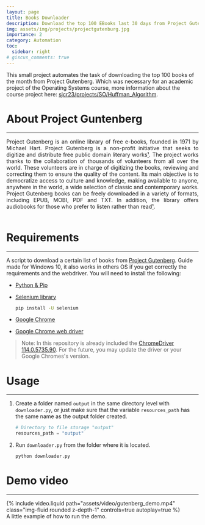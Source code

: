 ```yaml
---
layout: page
title: Books Downloader
description: Download the top 100 EBooks last 30 days from Project Gutenberg.
img: assets/img/projects/projectgutenburg.jpg
importance: 2
category: Automation
toc:
  sidebar: right
# giscus_comments: true
---
```


This small project automates the task of downloading the top 100 books of the month from Project Gutenberg. Which was necessary for an academic project of the Operating Systems course, more information about the course project here: [sjcr23/projects/SO/Huffman_Algorithm](https://github.com/sjcr23/SO/tree/main/Proyectos/Algoritmo%20de%20Huffman).

# About Project Guntenberg

---

<div style="text-align:justify">
Project Gutenberg is an online library of free e-books, founded in 1971 by Michael Hart. Project Gutenberg is a non-profit initiative that seeks to digitize and distribute free public domain literary works<a href="https://www.gutenberg.org/">¹</a>. The project works thanks to the collaboration of thousands of volunteers from all over the world. These volunteers are in charge of digitizing the books, reviewing and correcting them to ensure the quality of the content. Its main objective is to democratize access to culture and knowledge, making available to anyone, anywhere in the world, a wide selection of classic and contemporary works. Project Gutenberg books can be freely downloaded in a variety of formats, including EPUB, MOBI, PDF and TXT. In addition, the library offers audiobooks for those who prefer to listen rather than read<a href="https://www.gutenberg.org/">¹</a>.
<br><br>
</div>

# Requirements

---

A script to download a certain list of books from [Project Gutenberg](https://www.gutenberg.org/). Guide made for Windows 10, it also works in others OS if you get correctly the requirements and the webdriver. You will need to install the following:

- [Python & Pip](https://www.python.org/)
- [Selenium library](https://pypi.org/project/selenium/)

    ```bash
    pip install -U selenium
    ```

- [Google Chrome](https://www.google.com/chrome/)
- [Google Chrome web driver](https://chromedriver.chromium.org/downloads)

> Note: In this repository is already included the [ChromeDriver 114.0.5735.90](https://chromedriver.storage.googleapis.com/index.html?path=114.0.5735.90/). For the future, you may update the driver or your Google Chromes's version.



# Usage
---

1. Create a folder named `output` in the same directory level with `downloader.py`, or just make sure that the variable `resources_path` has the same name as the output folder created.

    ```python
    # Directory to file storage "output"
    resources_path = "output"
    ```

3. Run  `downloader.py` from the folder where it is located.

    ```bash
    python downloader.py
    ```

# Demo video
--- 

<div class="row mt-3">
    <div class="col-sm mt-3 mt-md-0">
        {% include video.liquid path="assets/video/gutenberg_demo.mp4" class="img-fluid rounded z-depth-1" controls=true autoplay=true %}
    </div>
</div>
<div class="caption">
    A little example of how to run the demo.
</div>




